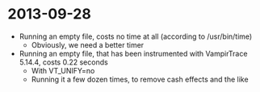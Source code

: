 2013-09-28
==========
- Running an empty file, costs no time at all (according to /usr/bin/time)
  - Obviously, we need a better timer
- Running an empty file, that has been instrumented with VampirTrace 5.14.4, costs 0.22 seconds
  - With VT_UNIFY=no
  - Running it a few dozen times, to remove cash effects and the like
